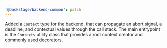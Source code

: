 ```yaml
---
'@backstage/backend-common': patch
---
```


Added a `Context` type for the backend, that can propagate an abort signal, a deadline, and contextual values through the call stack. The main entrypoint is the `Contexts` utility class that provides a root context creator and commonly used decorators.
